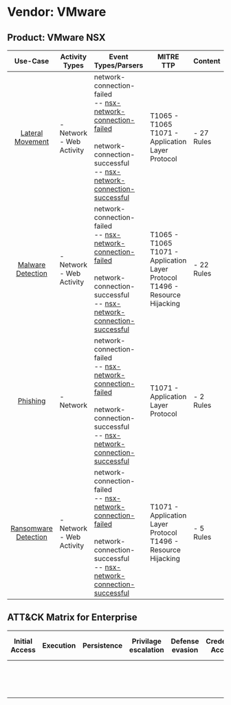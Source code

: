 Vendor: VMware
==============
Product: VMware NSX
-------------------
|                              Use-Case                               | Activity Types              | Event Types/Parsers                                                                                                                                                                                                                                                              | MITRE TTP                                                                             | Content         |
|:-------------------------------------------------------------------:| --------------------------- | -------------------------------------------------------------------------------------------------------------------------------------------------------------------------------------------------------------------------------------------------------------------------------- | ------------------------------------------------------------------------------------- | --------------- |
|     [Lateral Movement](../UseCases/usecase_lateral_movement.md)     | - Network<br>- Web Activity |  network-connection-failed<br> -- [nsx-network-connection-failed](../Parsers/parserContent_nsx-network-connection-failed.md)<br><br> network-connection-successful<br> -- [nsx-network-connection-successful](../Parsers/parserContent_nsx-network-connection-successful.md)<br> | T1065 - T1065<br>T1071 - Application Layer Protocol<br>                               |  - 27 Rules<br> |
|    [Malware Detection](../UseCases/usecase_malware_detection.md)    | - Network<br>- Web Activity |  network-connection-failed<br> -- [nsx-network-connection-failed](../Parsers/parserContent_nsx-network-connection-failed.md)<br><br> network-connection-successful<br> -- [nsx-network-connection-successful](../Parsers/parserContent_nsx-network-connection-successful.md)<br> | T1065 - T1065<br>T1071 - Application Layer Protocol<br>T1496 - Resource Hijacking<br> |  - 22 Rules<br> |
|             [Phishing](../UseCases/usecase_phishing.md)             | - Network                   |  network-connection-failed<br> -- [nsx-network-connection-failed](../Parsers/parserContent_nsx-network-connection-failed.md)<br><br> network-connection-successful<br> -- [nsx-network-connection-successful](../Parsers/parserContent_nsx-network-connection-successful.md)<br> | T1071 - Application Layer Protocol<br>                                                |  - 2 Rules<br>  |
| [Ransomware Detection](../UseCases/usecase_ransomware_detection.md) | - Network<br>- Web Activity |  network-connection-failed<br> -- [nsx-network-connection-failed](../Parsers/parserContent_nsx-network-connection-failed.md)<br><br> network-connection-successful<br> -- [nsx-network-connection-successful](../Parsers/parserContent_nsx-network-connection-successful.md)<br> | T1071 - Application Layer Protocol<br>T1496 - Resource Hijacking<br>                  |  - 5 Rules<br>  |

ATT&CK Matrix for Enterprise
----------------------------
| Initial Access | Execution | Persistence | Privilage escalation | Defense evasion | Credential Access | Discovery | Lateral Movement | Collection | Command and Control                                                             | Exfiltration | Impact                                                                  |
| -------------- | --------- | ----------- | -------------------- | --------------- | ----------------- | --------- | ---------------- | ---------- | ------------------------------------------------------------------------------- | ------------ | ----------------------------------------------------------------------- |
|                |           |             |                      |                 |                   |           |                  |            | [Application Layer Protocol](https://attack.mitre.org/techniques/T1071)<br><br> |              | [Resource Hijacking](https://attack.mitre.org/techniques/T1496)<br><br> |